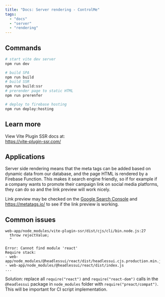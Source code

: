 ```yaml
---
title: "Docs: Server rendering - ControlMe"
tags:
  - "docs"
  - "server"
  - "rendering"
---
```


## Commands

```bash
# start vite dev server
npm run dev

# build SPA
npm run build
# build SSR
npm run build:ssr
# prerender page to static HTML
npm run prerenfer

# deploy to firebase hosting
npm run deploy:hosting
```

## Learn more

View Vite Plugin SSR docs at:  
https://vite-plugin-ssr.com/

## Applications

Server side rendering means that the meta tags can be added based on dynamic data from our database, and the page HTML is rendered by a Firebase Function. This makes it search engine friendly, so if for example if a company wants to promote their campaign link on social media platforms, they can do so and the link preview will work nicely.

Link preview may be checked on the [Google Search Console](https://search.google.com/search-console) and https://metatags.io/ to see if the link preview is working.

## Common issues

```
web-app/node_modules/vite-plugin-ssr/dist/cjs/cli/bin.node.js:27
  throw rejectValue;
  ^

Error: Cannot find module 'react'
Require stack:
- web-app/node_modules/@headlessui/react/dist/headlessui.cjs.production.min.js
- web-app/node_modules/@headlessui/react/dist/index.js
...
```
Solution: replace all `require("react")` and `require("react-dom")` calls in the `@headlessui` package in `node_modules` folder with `require("preact/compat")`. This will be important for CI script implementation.